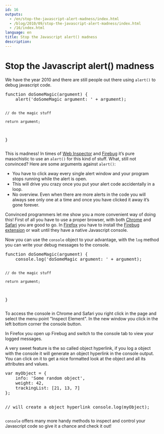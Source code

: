 ```yaml
---
id: 16
outputs:
  - /en/stop-the-javascript-alert-madness/index.html
  - /blog/2010/09/stop-the-javascript-alert-madness/index.html
  - /16/index.html
language: en
title: Stop the Javascript alert() madness
description:
---
```

<h1>Stop the Javascript alert() madness</h1>
<p>
We have the year 2010 and there are still people out there using <code>alert()</code> to debug javascript code.
</p>
<p>
<pre>
function doSomeMagic(argument) {
    alert('doSomeMagic argument: ' + argument);

    // do the magic stuff

    return argument;
}
</pre>
</p>
<p>
This is madness! In times of <a href="http://trac.webkit.org/wiki/WebInspector">Web Inspector</a> and <a href="http://getfirebug.com/">Firebug</a> it’s pure masochistic to use an <code>alert()</code> for this kind of stuff. What, still not convinced? Here are some arguments against <code>alert()</code>:
</p>
<ul>
  <li>You have to click away every single alert window and your program stops running while the alert is open.</li>
  <li>This will drive you crazy once you put your alert code accidentally in a loop.</li>
  <li>No overview. Even when there are more alerts in the code you will always see only one at a time and once you have clicked it away it’s gone forever.</li>
</ul>
<p>
Convinced programmers let me show you a more convenient way of doing this! First of all you have to use a proper browser, with both <a href="http://www.google.com/chrome">Chrome</a> and <a href="http://www.apple.com/at/safari/">Safari</a> you are good to go. In <a href="http://www.mozilla-europe.org/de/firefox/">Firefox</a> you have to install the <a href="http://getfirebug.com/">Firebug extension</a> or wait until they have a native Javascript console.
</p>
<p>
Now you can use the <code>console</code> object to your advantage, with the <code>log</code> method you can write your debug messages to the console.
</p>
<p>
<pre>
function doSomeMagic(argument) {
    console.log('doSomeMagic argument: ' + argument);

    // do the magic stuff

    return argument;
}
</pre>
</p>
<p>
To access the console in Chrome and Safari you right click in the page and select the menu point "Inspect Element".
In the new window you click in the left bottom corner the console button.
</p>
<p>
In Firefox you open up Firebug and switch to the console tab to view your logged messages.
</p>
<p>
A very sweet feature is the so called object hyperlink, if you log a object with the console it will generate an object hyperlink in the console output. You can click on it to get a nice formatted look at the object and all its attributes and values.
</p>
<p>
<pre>
var myObject = {
    info: 'Some random object',
    weight: 42,
    trackingList: [21, 13, 7]
};

// will create a object hyperlink
console.log(myObject);
</pre>
</p>
<p>
<code>console</code> offers many more handy methods to inspect and control your Javascript code so give it a chance and check it out!
</p>
